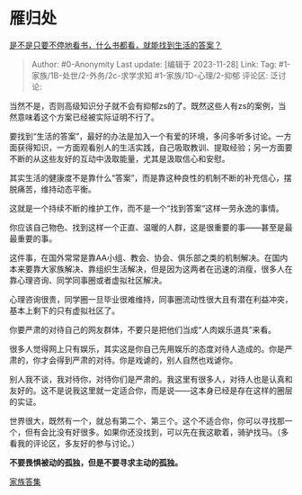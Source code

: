 # 雁归处
[是不是只要不停地看书，什么书都看，就能找到生活的答案？](https://www.zhihu.com/question/610389488/answer/3156585240)

> Author: #0-Anonymity
> Last update: [编辑于 2023-11-28]
> Link:
> Tag: #1-家族/1B-处世/2-外务/2c-求学求知 #1-家族/1D-心理/2-抑郁
> 评论区:
> 泛讨论:

当然不是，否则高级知识分子就不会有抑郁zs的了。既然这些人有zs的案例，当然意味着这个方案已经被实际证明不行了。

要找到“生活的答案”，最好的办法是加入一个有爱的环境，多问多听多讨论。一方面获得知识，一方面观看别人的生活实践，自己吸取教训、提取经验；另一方面要不断的从这些友好的互动中汲取能量，尤其是汲取信心和安慰。

其实生活的健康度不是靠什么“答案”，而是靠这种良性的机制不断的补充信心，摆脱痛苦，维持动态平衡。

这就是一个持续不断的维护工作，而不是一个“找到答案“这样一劳永逸的事情。

你应该自己物色、找到这样一个正直、温暖的人群，这是很重要的事——甚至是最最重要的事。

这件事，在国外常常是靠AA小组、教会、协会、俱乐部之类的机制解决。在国内本来要靠大家族解决、靠组织生活解决，但是因为这两者在迅速的消瘦，很多人在靠心理咨询、同学同事圈或者虚拟社区解决。

心理咨询很贵，同学圈一旦毕业很难维持，同事圈流动性很大且有潜在利益冲突，基本上剩下的只有虚拟社区了。

你要严肃的对待自己的网友群体，不要只是把他们当成“人肉娱乐道具”来看。

很多人觉得网上只有娱乐，其实这是你自己先用娱乐的态度对待人造成的。你是严肃的，你才会得到严肃的对待。你是戏谑的，别人自然也戏谑你。

别人我不谈，我对待你，对待你们是严肃的。我这里有很多人，对待人也是认真和友好的。这不是说我这里就一定适合你，而是说——这本身已经是存在这样的圈层的实证。

世界很大，既然有一个，就总有第二个、第三个。这个不适合你，你可以寻找那一个，但有会比没有好很多。如果你还没找到，可以先在我这歇着，骑驴找马。（多看我的评论区，多友好的参与讨论。）

**不要畏惧被动的孤独，但是不要寻求主动的孤独。**

[家族答集](https://zhihu.com/collection/378738313)